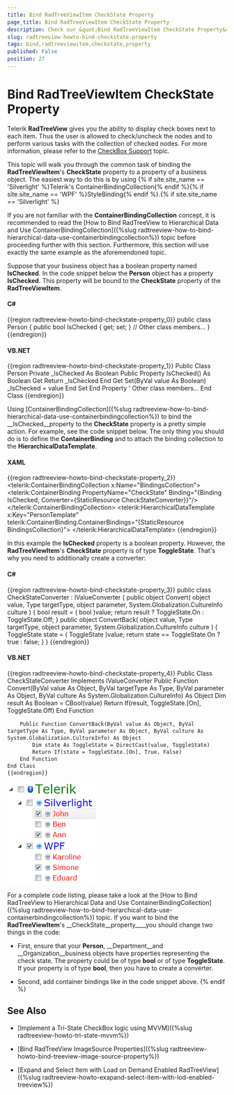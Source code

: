 ```yaml
---
title: Bind RadTreeViewItem CheckState Property
page_title: Bind RadTreeViewItem CheckState Property
description: Check our &quot;Bind RadTreeViewItem CheckState Property&quot; documentation article for the RadTreeView {{ site.framework_name }} control.
slug: radtreeview-howto-bind-checkstate-property
tags: bind,radtreeviewitem,checkstate,property
published: False
position: 27
---
```


# Bind RadTreeViewItem CheckState Property



Telerik __RadTreeView__ gives you the ability to display check boxes next to each item. Thus the user is allowed to check/uncheck the nodes and to perform various tasks with the collection of checked nodes. For more information, please refer to the [CheckBox Support](763685D2-AB90-47E5-977F-526A5EA137C4) topic. 

This topic will walk you through the common task of binding the __RadTreeViewItem__'s __CheckState__ property to a property of a business object. The easiest way to do this is by using {% if site.site_name == 'Silverlight' %}Telerik's ContainerBindingCollection{% endif %}{% if site.site_name == 'WPF' %}StyleBinding{% endif %}.{% if site.site_name == 'Silverlight' %}

If you are not familiar with the __ContainerBindingCollection__ concept, it is recommended to read the [How to Bind RadTreeView to Hierarchical Data and Use ContainerBindingCollection]({%slug radtreeview-how-to-bind-hierarchical-data-use-containerbindingcollection%}) topic before proceeding further with this section. Furthermore, this section will use exactly the same example as the aforemendoned topic.

Suppose that your business object has a boolean property named __IsChecked__. In the code snippet below the __Person__ object has a property __IsChecked__. This property will be bound to the __CheckState__ property of the __RadTreeViewItem__.

#### __C#__

{{region radtreeview-howto-bind-checkstate-property_0}}
	public class Person
	{
	    public bool IsChecked
	    {
	        get;
	        set;
	    }
	    // Other class members...
	}
	{{endregion}}



#### __VB.NET__

{{region radtreeview-howto-bind-checkstate-property_1}}
	Public Class Person
	Private _IsChecked As Boolean
	    Public Property IsChecked() As Boolean
	        Get
	            Return _IsChecked
	        End Get
	        Set(ByVal value As Boolean)
	            _IsChecked = value
	        End Set
	    End Property
	    ' Other class members...
	End Class
	{{endregion}}



Using [ContainerBindingCollection]({%slug radtreeview-how-to-bind-hierarchical-data-use-containerbindingcollection%}) to bind the __IsChecked__property to the __CheckState__ property is a pretty simple action. For example, see the code snippet below. The only thing you should do is to define the __ContainerBinding__ and to attach the binding collection to the __HierarchicalDataTemplate__.

#### __XAML__

{{region radtreeview-howto-bind-checkstate-property_2}}
	<telerik:ContainerBindingCollection x:Name="BindingsCollection">
	    <telerik:ContainerBinding PropertyName="CheckState" Binding="{Binding IsChecked, Converter={StaticResource CheckStateConverter}}"/>
	    <!--Other Container Bindings-->
	</telerik:ContainerBindingCollection>
	<!--Data template for the Person object-->
	<telerik:HierarchicalDataTemplate  
	    x:Key="PersonTemplate"  
	    telerik:ContainerBinding.ContainerBindings="{StaticResource BindingsCollection}">
	    <TextBlock Text="{Binding Name}" Foreground="Red" FontSize="16" FontFamily="Verdana" />
	</telerik:HierarchicalDataTemplate>
	{{endregion}}



In this example the __IsChecked__ property is a boolean property. However, the __RadTreeViewItem__'s __CheckState__ property is of type __ToggleState__. That's why you need to additionally create a converter:

#### __C#__

{{region radtreeview-howto-bind-checkstate-property_3}}
	public class CheckStateConverter : IValueConverter
	{
	    public object Convert( object value, Type targetType, object parameter, System.Globalization.CultureInfo culture )
	    {
	        bool result = ( bool )value;
	        return result ? ToggleState.On : ToggleState.Off;
	    }
	    public object ConvertBack( object value, Type targetType, object parameter, System.Globalization.CultureInfo culture )
	    {
	        ToggleState state = ( ToggleState )value;
	        return state == ToggleState.On ? true : false;
	    }
	}
	{{endregion}}



#### __VB.NET__

{{region radtreeview-howto-bind-checkstate-property_4}}
	Public Class CheckStateConverter
	    Implements IValueConverter
	    Public Function Convert(ByVal value As Object, ByVal targetType As Type, ByVal parameter As Object, ByVal culture As System.Globalization.CultureInfo) As Object
	        Dim result As Boolean = CBool(value)
	        Return If(result, ToggleState.[On], ToggleState.Off)
	    End Function
	
	    Public Function ConvertBack(ByVal value As Object, ByVal targetType As Type, ByVal parameter As Object, ByVal culture As System.Globalization.CultureInfo) As Object
	        Dim state As ToggleState = DirectCast(value, ToggleState)
	        Return If(state = ToggleState.[On], True, False)
	    End Function
	End Class
	{{endregion}}



![](images/RadTreeView_HowToBindCheckState_010.png)

>

For a complete code listing, please take a look at the [How to Bind RadTreeView to Hierarchical Data and Use ContainerBindingCollection]({%slug radtreeview-how-to-bind-hierarchical-data-use-containerbindingcollection%}) topic. If you want to bind the __RadTreeViewItem__'s __CheckState__property____you should change two things in the code:

* First, ensure that your __Person__, __Department__and __Organization__business objects have properties representing the check state.  The property could be of type __bool__ or of type __ToggleState__. If your property is of type __bool__, then you have to create a converter. 
			

* Second, add container bindings like in the code snippet above.
            {% endif %}

## See Also

 * [Implement a Tri-State CheckBox logic using MVVM]({%slug radtreeview-howto-tri-state-mvvm%})

 * [Bind RadTreeView ImageSource Properties]({%slug radtreeview-howto-bind-treeview-image-source-property%})

 * [Expand and Select Item with Load on Demand Enabled RadTreeView]({%slug radtreeview-howto-exapand-select-item-with-lod-enabled-treeview%})
